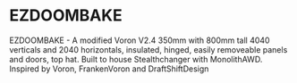# EZDOOMBAKE
EZDOOMBAKE - A modified Voron V2.4 350mm with 800mm tall 4040 verticals and 2040 horizontals, insulated, hinged, easily removeable panels and doors, top hat. Built to house Stealthchanger with MonolithAWD. Inspired by Voron, FrankenVoron and DraftShiftDesign
